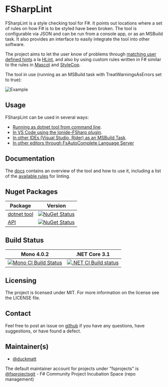 # FSharpLint

FSharpLint is a style checking tool for F#. It points out locations where a set of rules on how F# is to be styled have been broken.
The tool is configurable via JSON and can be run from a console app, or as an MSBuild task. It also provides an interface to easily integrate the tool into other software.

The project aims to let the user know of problems through [matching user defined hints](http://fsprojects.github.io/FSharpLint/rules/FL0065.html) a la [HLint](http://community.haskell.org/~ndm/hlint/), and also by using custom rules written in F# similar to the rules in [Mascot](http://mascot.x9c.fr/manual.html) and [StyleCop](http://stylecop.codeplex.com/).

The tool in use (running as an MSBuild task with TreatWarningsAsErrors set to true):

![Example](http://i.imgur.com/D4c9g1m.png)

## Usage

FSharpLint can be used in several ways:

* [Running as dotnet tool from command line](http://fsprojects.github.io/FSharpLint/DotnetTool.html).
* [In VS Code using the Ionide-FSharp plugin](https://marketplace.visualstudio.com/items?itemName=Ionide.Ionide-fsharp).
* [In other IDEs (Visual Studio, Rider) as an MSBuild Task](http://fsprojects.github.io/FSharpLint/MSBuildTask.html).
* [In other editors through FsAutoComplete Language Server](https://github.com/fsharp/FsAutoComplete)

## Documentation

The [docs](http://fsprojects.github.io/FSharpLint/) contains an overview of the tool and how to use it, including a list of the [available rules](http://fsprojects.github.io/FSharpLint/Rules.html) for linting.

## Nuget Packages

Package | Version
------- | --------
[dotnet tool](https://www.nuget.org/packages/dotnet-fsharplint/) | [![NuGet Status](http://img.shields.io/nuget/v/dotnet-fsharplint.svg?style=flat)](https://www.nuget.org/packages/dotnet-fsharplint/)
[API](https://www.nuget.org/packages/FSharpLint.Core/) | [![NuGet Status](http://img.shields.io/nuget/v/FSharpLint.Core.svg?style=flat)](https://www.nuget.org/packages/FSharpLint.Core/)

## Build Status

Mono 4.0.2 | .NET Core 3.1
---------- | -------------
[![Mono CI Build Status](https://travis-ci.org/fsprojects/FSharpLint.svg?branch=master "Build Status")](https://travis-ci.org/fsprojects/FSharpLint) | [![.NET CI Build status](https://ci.appveyor.com/api/projects/status/l4d22kby012cb7jf "Build Status")](https://ci.appveyor.com/project/duckmatt/fsharplint-231)

## Licensing

The project is licensed under MIT. For more information on the license see the LICENSE file.

## Contact

Feel free to post an issue on [github](../../issues) if you have any questions, have suggestions, or have found a defect.

## Maintainer(s)

- [@duckmatt](https://github.com/duckmatt)

The default maintainer account for projects under "fsprojects" is [@fsprojectsgit](https://github.com/fsprojectsgit) - F# Community Project Incubation Space (repo management)
